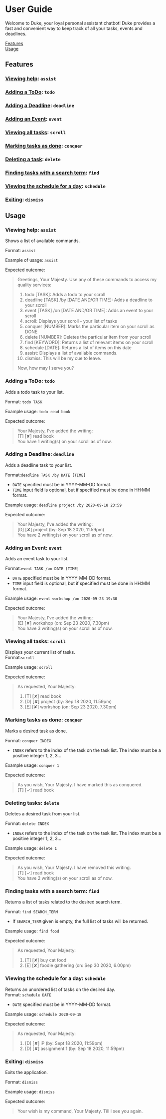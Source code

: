 # User Guide
Welcome to Duke, your loyal personal assistant chatbot! 
Duke provides a fast and convenient way to keep track of all your tasks, events and deadlines.

[Features](#features)  
[Usage](#usage)

## Features 

### [Viewing help](#help): `assist` 

### [Adding a ToDo](#todo): `todo` 

### [Adding a Deadline](#deadline): `deadline` 

### [Adding an Event](#event): `event` 

### [Viewing all tasks](#scroll): `scroll` 

### [Marking tasks as done](#done): `conquer` 

### [Deleting a task](#delete): `delete` 

### [Finding tasks with a search term](#find): `find` 

### [Viewing the schedule for a day](#schedule): `schedule` 

### [Exiting](#exit): `dismiss` 

## Usage

### <a name="help"> Viewing help:</a> `assist`
Shows a list of available commands. 

Format: `assist`

Example of usage: `assist`

Expected outcome:
>Greetings, Your Majesty.
>Use any of these commands to access my quality services:
>1. todo [TASK]: Adds a todo to your scroll
>2. deadline [TASK] /by [DATE AND/OR TIME]: Adds a deadline to your scroll
>3. event [TASK] /on [DATE AND/OR TIME]: Adds an event to your scroll
>4. scroll: Displays your scroll - your list of tasks
>5. conquer [NUMBER]: Marks the particular item on your scroll as DONE
>6. delete [NUMBER]: Deletes the particular item from your scroll
>7. find [KEYWORD]: Returns a list of relevant items on your scroll
>8. schedule [DATE]: Returns a list of items on this date
>9. assist: Displays a list of available commands.  
>10. dismiss: This will be my cue to leave.
>
>Now, how may I serve you?

### <a name="todo">Adding a ToDo</a>: `todo`
Adds a todo task to your list.

Format: `todo TASK`

Example usage: `todo read book`

Expected outcome:
>Your Majesty, I've added the writing:  
>[T] [✘] read book  
>You have 1 writing(s) on your scroll as of now.

### <a name="deadline">Adding a Deadline</a>: `deadline`
Adds a deadline task to your list.  

Format:`deadline TASK /by DATE [TIME]`  
* `DATE` specified must be in YYYY-MM-DD format.
* `TIME` input field is optional, but if specified must be done in HH:MM format.  

Example usage: `deadline project /by 2020-09-18 23:59`  

Expected outcome:
>Your Majesty, I've added the writing:  
>[D] [✘] project (by: Sep 18 2020, 11.59pm)  
>You have 2 writing(s) on your scroll as of now.  

### <a name="event">Adding an Event</a>: `event`  
Adds an event task to your list.  

Format:`event TASK /on DATE [TIME]`  
* `DATE` specified must be in YYYY-MM-DD format.
* `TIME` input field is optional, but if specified must be done in HH:MM format.  

Example usage: `event workshop /on 2020-09-23 19:30`  

Expected outcome:
>Your Majesty, I've added the writing:  
>[E] [✘] workshop (on: Sep 23 2020, 7.30pm)  
>You have 3 writing(s) on your scroll as of now.   

### <a name="scroll">Viewing all tasks</a>: `scroll`
Displays your current list of tasks.   
Format:`scroll`  

Example usage: `scroll`  

Expected outcome:  
>As requested, Your Majesty:  
>1. [T] [✘] read book   
>2. [D] [✘] project (by: Sep 18 2020, 11.59pm)    
>3. [E] [✘] workshop (on: Sep 23 2020, 7.30pm)

### <a name="done">Marking tasks as done</a>: `conquer`
Marks a desired task as done.  

Format: `conquer INDEX`  
* `INDEX` refers to the index of the task on the task list. The index must be a positive integer 1, 2, 3... 

Example usage: `conquer 1` 

Expected outcome:
>As you wish, Your Majesty. I have marked this as conquered.  
>[T] [✓] read book 

### <a name="delete">Deleting tasks</a>: `delete`
Deletes a desired task from your list.    

Format: `delete INDEX`  
* `INDEX` refers to the index of the task on the task list. The index must be a positive integer 1, 2, 3... 

Example usage: `delete 1`

Expected outcome:
>As you wish, Your Majesty. I have removed this writing.  
>[T] [✓] read book   
>You have 2 writing(s) on your scroll as of now.  

### <a name="find">Finding tasks with a search term</a>: `find`  
Returns a list of tasks related to the desired search term.   

Format: `find SEARCH_TERM`  
* If `SEARCH_TERM` given is empty, the full list of tasks will be returned.

Example usage: `find food`

Expected outcome: 
>As requested, Your Majesty:  
>1. [T] [✘] buy cat food  
>2. [E] [✘] foodie gathering (on: Sep 30 2020, 6.00pm)  

### <a name="schedule">Viewing the schedule for a day</a>: `schedule`  
Returns an unordered list of tasks on the desired day.   
Format: `schedule DATE`  
* `DATE` specified must be in YYYY-MM-DD format.

Example usage: `schedule 2020-09-18`

Expected outcome: 
>As requested, Your Majesty:  
>1. [D] [✘] iP (by: Sept 18 2020, 11:59pm)  
>2. [D] [✘] assignment 1 (by: Sep 18 2020, 11:59pm)  


### <a name="exit">Exiting</a>: `dismiss`
Exits the application.  

Format: `dismiss`

Example usage: `dismiss`

Expected outcome: 
> Your wish is my command, Your Majesty. Till I see you again.




